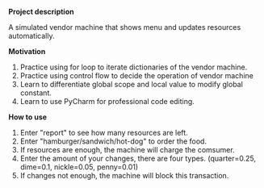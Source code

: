 **Project description**

A simulated vendor machine that shows menu and updates resources automatically.

**Motivation**

1. Practice using for loop to iterate dictionaries of the vendor machine.
2. Practice using control flow to decide the operation of vendor machine
3. Learn to differentiate global scope and local value to modify global constant.
4. Learn to use PyCharm for professional code editing. 

**How to use**
1. Enter "report" to see how many resources are left.
2. Enter "hamburger/sandwich/hot-dog" to order the food.
3. If resources are enough, the machine will charge the comsumer.
4. Enter the amount of your changes, there are four types. (quarter=0.25, dime=0.1, nickle=0.05, penny=0.01)
5. If changes not enough, the machine will block this transaction.
